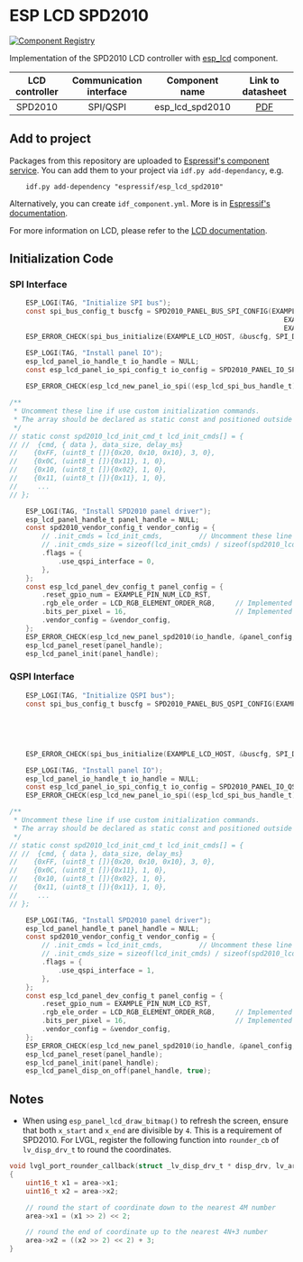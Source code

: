 # ESP LCD SPD2010

[![Component Registry](https://components.espressif.com/components/espressif/esp_lcd_spd2010/badge.svg)](https://components.espressif.com/components/espressif/esp_lcd_spd2010)

Implementation of the SPD2010 LCD controller with [esp_lcd](https://docs.espressif.com/projects/esp-idf/en/latest/esp32s3/api-reference/peripherals/lcd.html) component.

| LCD controller | Communication interface | Component name  |                                Link to datasheet                                |
| :------------: | :---------------------: | :-------------: | :-----------------------------------------------------------------------------: |
|    SPD2010     |        SPI/QSPI         | esp_lcd_spd2010 | [PDF](https://dl.espressif.com/AE/esp-iot-solution/SPD2010_L-WEA2010_0.50.pdf) |

## Add to project

Packages from this repository are uploaded to [Espressif's component service](https://components.espressif.com/).
You can add them to your project via `idf.py add-dependancy`, e.g.
```
    idf.py add-dependency "espressif/esp_lcd_spd2010"
```

Alternatively, you can create `idf_component.yml`. More is in [Espressif's documentation](https://docs.espressif.com/projects/esp-idf/en/latest/esp32/api-guides/tools/idf-component-manager.html).

For more information on LCD, please refer to the [LCD documentation](https://docs.espressif.com/projects/esp-iot-solution/en/latest/display/lcd/index.html).

## Initialization Code

### SPI Interface

```c
    ESP_LOGI(TAG, "Initialize SPI bus");
    const spi_bus_config_t buscfg = SPD2010_PANEL_BUS_SPI_CONFIG(EXAMPLE_PIN_NUM_LCD_PCLK,
                                                                    EXAMPLE_PIN_NUM_LCD_DATA0,
                                                                    EXAMPLE_LCD_H_RES * 80 * sizeof(uint16_t));
    ESP_ERROR_CHECK(spi_bus_initialize(EXAMPLE_LCD_HOST, &buscfg, SPI_DMA_CH_AUTO));

    ESP_LOGI(TAG, "Install panel IO");
    esp_lcd_panel_io_handle_t io_handle = NULL;
    const esp_lcd_panel_io_spi_config_t io_config = SPD2010_PANEL_IO_SPI_CONFIG(EXAMPLE_PIN_NUM_LCD_CS, EXAMPLE_PIN_NUM_LCD_DC,
                                                                                callback, &callback_data);
    ESP_ERROR_CHECK(esp_lcd_new_panel_io_spi((esp_lcd_spi_bus_handle_t)EXAMPLE_LCD_HOST, &io_config, &io_handle));

/**
 * Uncomment these line if use custom initialization commands.
 * The array should be declared as static const and positioned outside the function.
 */
// static const spd2010_lcd_init_cmd_t lcd_init_cmds[] = {
// //  {cmd, { data }, data_size, delay_ms}
//    {0xFF, (uint8_t []){0x20, 0x10, 0x10}, 3, 0},
//    {0x0C, (uint8_t []){0x11}, 1, 0},
//    {0x10, (uint8_t []){0x02}, 1, 0},
//    {0x11, (uint8_t []){0x11}, 1, 0},
//     ...
// };

    ESP_LOGI(TAG, "Install SPD2010 panel driver");
    esp_lcd_panel_handle_t panel_handle = NULL;
    const spd2010_vendor_config_t vendor_config = {
        // .init_cmds = lcd_init_cmds,         // Uncomment these line if use custom initialization commands
        // .init_cmds_size = sizeof(lcd_init_cmds) / sizeof(spd2010_lcd_init_cmd_t),
        .flags = {
            .use_qspi_interface = 0,
        },
    };
    const esp_lcd_panel_dev_config_t panel_config = {
        .reset_gpio_num = EXAMPLE_PIN_NUM_LCD_RST,
        .rgb_ele_order = LCD_RGB_ELEMENT_ORDER_RGB,     // Implemented by LCD command `36h`
        .bits_per_pixel = 16,                           // Implemented by LCD command `3Ah` (16/18/24)
        .vendor_config = &vendor_config,
    };
    ESP_ERROR_CHECK(esp_lcd_new_panel_spd2010(io_handle, &panel_config, &panel_handle));
    esp_lcd_panel_reset(panel_handle);
    esp_lcd_panel_init(panel_handle);
```

### QSPI Interface

```c
    ESP_LOGI(TAG, "Initialize QSPI bus");
    const spi_bus_config_t buscfg = SPD2010_PANEL_BUS_QSPI_CONFIG(EXAMPLE_PIN_NUM_LCD_PCLK,
                                                                                 EXAMPLE_PIN_NUM_LCD_DATA0,
                                                                                 EXAMPLE_PIN_NUM_LCD_DATA1,
                                                                                 EXAMPLE_PIN_NUM_LCD_DATA2,
                                                                                 EXAMPLE_PIN_NUM_LCD_DATA3,
                                                                                 EXAMPLE_LCD_H_RES * 80 * sizeof(uint16_t));
    ESP_ERROR_CHECK(spi_bus_initialize(EXAMPLE_LCD_HOST, &buscfg, SPI_DMA_CH_AUTO));

    ESP_LOGI(TAG, "Install panel IO");
    esp_lcd_panel_io_handle_t io_handle = NULL;
    const esp_lcd_panel_io_spi_config_t io_config = SPD2010_PANEL_IO_QSPI_CONFIG(EXAMPLE_PIN_NUM_LCD_CS, callback, &callback_data);
    ESP_ERROR_CHECK(esp_lcd_new_panel_io_spi((esp_lcd_spi_bus_handle_t)EXAMPLE_LCD_HOST, &io_config, &io_handle));

/**
 * Uncomment these line if use custom initialization commands.
 * The array should be declared as static const and positioned outside the function.
 */
// static const spd2010_lcd_init_cmd_t lcd_init_cmds[] = {
// //  {cmd, { data }, data_size, delay_ms}
//    {0xFF, (uint8_t []){0x20, 0x10, 0x10}, 3, 0},
//    {0x0C, (uint8_t []){0x11}, 1, 0},
//    {0x10, (uint8_t []){0x02}, 1, 0},
//    {0x11, (uint8_t []){0x11}, 1, 0},
//     ...
// };

    ESP_LOGI(TAG, "Install SPD2010 panel driver");
    esp_lcd_panel_handle_t panel_handle = NULL;
    const spd2010_vendor_config_t vendor_config = {
        // .init_cmds = lcd_init_cmds,         // Uncomment these line if use custom initialization commands
        // .init_cmds_size = sizeof(lcd_init_cmds) / sizeof(spd2010_lcd_init_cmd_t),
        .flags = {
            .use_qspi_interface = 1,
        },
    };
    const esp_lcd_panel_dev_config_t panel_config = {
        .reset_gpio_num = EXAMPLE_PIN_NUM_LCD_RST,
        .rgb_ele_order = LCD_RGB_ELEMENT_ORDER_RGB,     // Implemented by LCD command `36h`
        .bits_per_pixel = 16,                           // Implemented by LCD command `3Ah` (16/18/24)
        .vendor_config = &vendor_config,
    };
    ESP_ERROR_CHECK(esp_lcd_new_panel_spd2010(io_handle, &panel_config, &panel_handle));
    esp_lcd_panel_reset(panel_handle);
    esp_lcd_panel_init(panel_handle);
    esp_lcd_panel_disp_on_off(panel_handle, true);
```

## Notes

* When using `esp_panel_lcd_draw_bitmap()` to refresh the screen, ensure that both `x_start` and `x_end` are divisible by `4`. This is a requirement of SPD2010. For LVGL, register the following function into `rounder_cb` of `lv_disp_drv_t` to round the coordinates.

```c
void lvgl_port_rounder_callback(struct _lv_disp_drv_t * disp_drv, lv_area_t * area)
{
    uint16_t x1 = area->x1;
    uint16_t x2 = area->x2;

    // round the start of coordinate down to the nearest 4M number
    area->x1 = (x1 >> 2) << 2;

    // round the end of coordinate up to the nearest 4N+3 number
    area->x2 = ((x2 >> 2) << 2) + 3;
}
```
